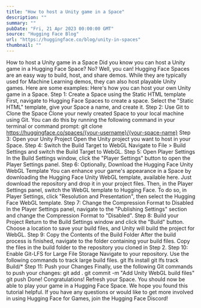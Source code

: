 ```yaml
---
title: "How to host a Unity game in a Space"
description: ""
summary: ""
pubDate: "Fri, 21 Apr 2023 00:00:00 GMT"
source: "Hugging Face Blog"
url: "https://huggingface.co/blog/unity-in-spaces"
thumbnail: ""
---
```


How to host a Unity game in a Space
Did you know you can host a Unity game in a Hugging Face Space? No? Well, you can!
Hugging Face Spaces are an easy way to build, host, and share demos. While they are typically used for Machine Learning demos, they can also host playable Unity games. Here are some examples:
Here's how you can host your own Unity game in a Space.
Step 1: Create a Space using the Static HTML template
First, navigate to Hugging Face Spaces to create a space.
Select the "Static HTML" template, give your Space a name, and create it.
Step 2: Use Git to Clone the Space
Clone your newly created Space to your local machine using Git. You can do this by running the following command in your terminal or command prompt:
git clone https://huggingface.co/spaces/{your-username}/{your-space-name}
Step 3: Open your Unity Project
Open the Unity project you want to host in your Space.
Step 4: Switch the Build Target to WebGL
Navigate to File > Build Settings
and switch the Build Target to WebGL.
Step 5: Open Player Settings
In the Build Settings window, click the "Player Settings" button to open the Player Settings panel.
Step 6: Optionally, Download the Hugging Face Unity WebGL Template
You can enhance your game's appearance in a Space by downloading the Hugging Face Unity WebGL template, available here. Just download the repository and drop it in your project files.
Then, in the Player Settings panel, switch the WebGL template to Hugging Face. To do so, in Player Settings, click "Resolution and Presentation", then select the Hugging Face WebGL template.
Step 7: Change the Compression Format to Disabled
In the Player Settings panel, navigate to the "Publishing Settings" section and change the Compression Format to "Disabled".
Step 8: Build your Project
Return to the Build Settings window and click the "Build" button. Choose a location to save your build files, and Unity will build the project for WebGL.
Step 9: Copy the Contents of the Build Folder
After the build process is finished, navigate to the folder containing your build files. Copy the files in the build folder to the repository you cloned in Step 2.
Step 10: Enable Git-LFS for Large File Storage
Navigate to your repository. Use the following commands to track large build files.
git lfs install
git lfs track Build/*
Step 11: Push your Changes
Finally, use the following Git commands to push your changes:
git add .
git commit -m "Add Unity WebGL build files"
git push
Done!
Congratulations! Refresh your Space. You should now be able to play your game in a Hugging Face Space.
We hope you found this tutorial helpful. If you have any questions or would like to get more involved in using Hugging Face for Games, join the Hugging Face Discord!